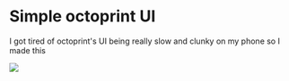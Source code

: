 # Simple octoprint UI

I got tired of octoprint's UI being really slow and clunky on my phone so I made this


![](https://i.imgur.com/oP5cbcO.png)
